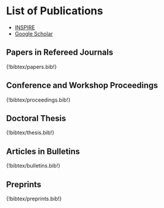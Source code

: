 # List of Publications

- [INSPIRE](https://inspirehep.net/authors/1032372)
- [Google Scholar](https://scholar.google.com/citations?user=zrbJjwUAAAAJ)

## Papers in Refereed Journals

{!bibtex/papers.bib!}

## Conference and Workshop Proceedings

{!bibtex/proceedings.bib!}

## Doctoral Thesis

{!bibtex/thesis.bib!}

## Articles in Bulletins

{!bibtex/bulletins.bib!}

## Preprints

{!bibtex/preprints.bib!}
